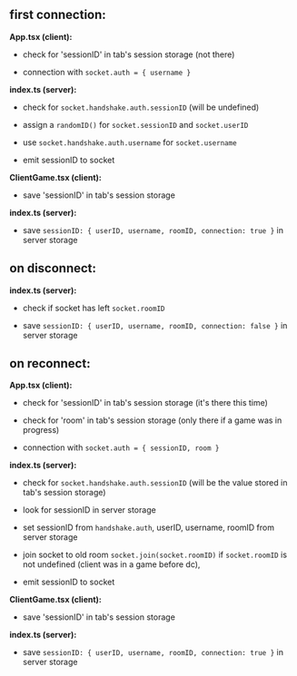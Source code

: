 ## first connection:

**App.tsx (client):**

- check for 'sessionID' in tab's session storage (not there)

- connection with `socket.auth = { username }`

**index.ts (server):**

- check for `socket.handshake.auth.sessionID` (will be undefined)

- assign a `randomID()` for `socket.sessionID` and `socket.userID` 

- use `socket.handshake.auth.username` for `socket.username`

- emit sessionID to socket

**ClientGame.tsx (client):**

- save 'sessionID' in tab's session storage

**index.ts (server):**

- save `sessionID: { userID, username, roomID, connection: true }` in server storage

## on disconnect:

**index.ts (server):**

- check if socket has left `socket.roomID`

- save `sessionID: { userID, username, roomID, connection: false }` in server storage

## on reconnect:

**App.tsx (client):**

- check for 'sessionID' in tab's session storage (it's there this time)

- check for 'room' in tab's session storage (only there if a game was in progress)

- connection with `socket.auth = { sessionID, room }`

**index.ts (server):**

- check for `socket.handshake.auth.sessionID` (will be the value stored in tab's session storage)

- look for sessionID in server storage

- set sessionID from `handshake.auth`, userID, username, roomID from server storage

- join socket to old room `socket.join(socket.roomID)` if `socket.roomID` is not undefined (client was in a game before dc),

- emit sessionID to socket

**ClientGame.tsx (client):**

- save 'sessionID' in tab's session storage

**index.ts (server):**

- save `sessionID: { userID, username, roomID, connection: true }` in server storage
